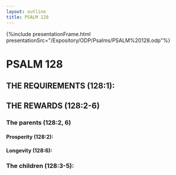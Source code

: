 ```yaml
---
layout: outline
title: PSALM 128
---
```

{%include presentationFrame.html presentationSrc="/Expository/ODP/Psalms/PSALM%20128.odp"%}

# PSALM 128 
## THE REQUIREMENTS (128:1): 
## THE REWARDS (128:2-6) 
###  The parents (128:2, 6) 
####  Prosperity (128:2): 
####  Longevity (128:6): 
###  The children (128:3-5): 
